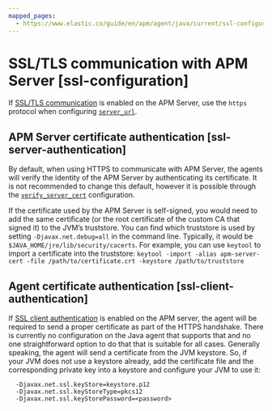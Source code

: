 ```yaml
---
mapped_pages:
  - https://www.elastic.co/guide/en/apm/agent/java/current/ssl-configuration.html
---
```


# SSL/TLS communication with APM Server [ssl-configuration]

If [SSL/TLS communication](docs-content://solutions/observability/apps/apm-agent-tls-communication.md) is enabled on the APM Server, use the `https` protocol when configuring [`server_url`](/reference/config-reporter.md#config-server-url).


## APM Server certificate authentication [ssl-server-authentication]

By default, when using HTTPS to communicate with APM Server, the agents will verify the identity of the APM Server by authenticating its certificate. It is not recommended to change this default, however it is possible through the [`verify_server_cert`](/reference/config-reporter.md#config-verify-server-cert) configuration.

If the certificate used by the APM Server is self-signed, you would need to add the same certificate (or the root certificate of the custom CA that signed it) to the JVM’s truststore. You can find which truststore is used by setting `-Djavax.net.debug=all` in the command line. Typically, it would be `$JAVA_HOME/jre/lib/security/cacerts`. For example, you can use `keytool` to import a certificate into the truststore: `keytool -import -alias apm-server-cert -file /path/to/certificate.crt -keystore /path/to/truststore`


## Agent certificate authentication [ssl-client-authentication]

If [SSL client authentication](docs-content://solutions/observability/apps/apm-agent-tls-communication.md#apm-agent-client-cert) is enabled on the APM server, the agent will be required to send a proper certificate as part of the HTTPS handshake. There is currently no configuration on the Java agent that supports that and no one straightforward option to do that that is suitable for all cases. Generally speaking, the agent will send a certificate from the JVM keystore. So, if your JVM does not use a keystore already, add the certificate file and the corresponding private key into a keystore and configure your JVM to use it:

```
  -Djavax.net.ssl.keyStore=keystore.p12
  -Djavax.net.ssl.keyStoreType=pkcs12
  -Djavax.net.ssl.keyStorePassword=<password>
```

